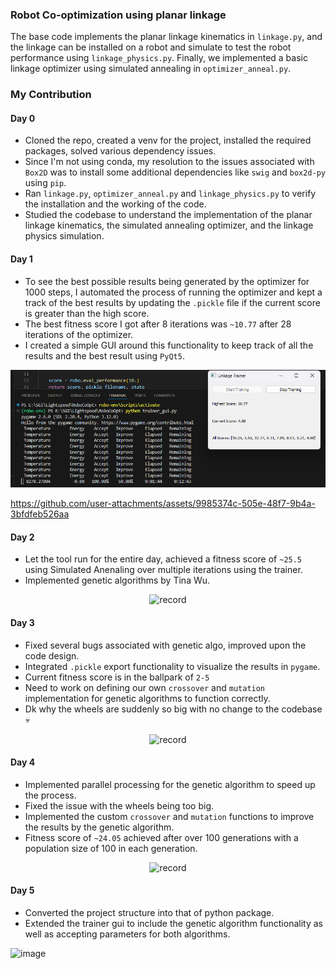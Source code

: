 ### Robot Co-optimization using planar linkage
The base code implements the planar linkage kinematics in `linkage.py`, and the linkage can be installed on a robot and simulate to test the robot performance using `linkage_physics.py`.  Finally, we implemented a basic linkage optimizer using simulated annealing in `optimizer_anneal.py`.

### My Contribution

#### Day 0
- Cloned the repo, created a venv for the project, installed the required packages, solved various dependency issues.
- Since I'm not using conda, my resolution to the issues associated with `Box2D` was to install some additional dependencies like `swig` and `box2d-py` using `pip`.
- Ran `linkage.py`, `optimizer_anneal.py` and `linkage_physics.py` to verify the installation and the working of the code.
- Studied the codebase to understand the implementation of the planar linkage kinematics, the simulated annealing optimizer, and the linkage physics simulation.

#### Day 1
- To see the best possible results being generated by the optimizer for 1000 steps, I  automated the process of running the optimizer and kept a track of the best results by updating the `.pickle` file if the current score is greater than the high score.
- The best fitness score I got after 8 iterations was `~10.77` after 28 iterations of the optimizer.
- I created a simple GUI around this functionality to keep track of all the results and the best result using `PyQt5`.

![Day 1 Output](/misc/day1_out.png)  

https://github.com/user-attachments/assets/9985374c-505e-48f7-9b4a-3bfdfeb526aa

#### Day 2
- Let the tool run for the entire day, achieved a fitness score of `~25.5` using Simulated Anenaling over multiple iterations using the trainer.
- Implemented genetic algorithms by Tina Wu.

<p align="center">
  <img src="https://github.com/user-attachments/assets/110c3e45-b22a-4aef-ac7d-98d572f29fd5" alt="record">
</p>

#### Day 3
- Fixed several bugs associated with genetic algo, improved upon the code design.
- Integrated `.pickle` export functionality to visualize the results in `pygame`.
- Current fitness score is in the ballpark of `2-5`
- Need to work on defining our own `crossover` and `mutation` implementation for genetic algorithms to function correctly.
- Dk why the wheels are suddenly so big with no change to the codebase 💀

<p align="center">
  <img src="https://github.com/user-attachments/assets/ebd2197b-2055-4b4a-b5cd-c93a0d1dc76e" alt="record">
</p>

#### Day 4
- Implemented parallel processing for the genetic algorithm to speed up the process.
- Fixed the issue with the wheels being too big.
- Implemented the custom `crossover` and `mutation` functions to improve the results by the genetic algorithm.
- Fitness score of `~24.05` achieved after over 100 generations with a population size of 100 in each generation.

<p align="center">
  <img src="https://github.com/user-attachments/assets/30ede664-16e4-45f1-bad2-3a47cdbfc204" alt="record">
</p>

#### Day 5
- Converted the project structure into that of python package.
- Extended the trainer gui to include the genetic algorithm functionality as well as accepting parameters for both algorithms.

<img width="411" alt="image" src="https://github.com/user-attachments/assets/b2cc8722-350b-4bc7-849a-2a3558e9778b">


